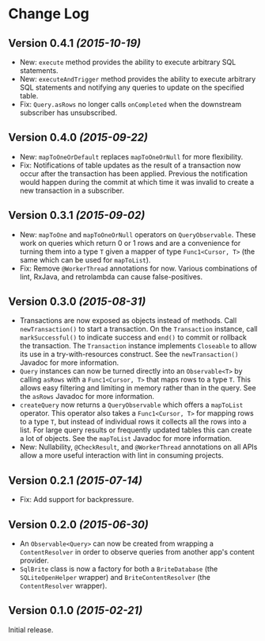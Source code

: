 Change Log
=========

Version 0.4.1 *(2015-10-19)*
----------------------------

 * New: `execute` method provides the ability to execute arbitrary SQL statements.
 * New: `executeAndTrigger` method provides the ability to execute arbitrary SQL statements and
   notifying any queries to update on the specified table.
 * Fix: `Query.asRows` no longer calls `onCompleted` when the downstream subscriber has unsubscribed.


Version 0.4.0 *(2015-09-22)*
----------------------------

 * New: `mapToOneOrDefault` replaces `mapToOneOrNull` for more flexibility.
 * Fix: Notifications of table updates as the result of a transaction now occur after the transaction
   has been applied. Previous the notification would happen during the commit at which time it was
   invalid to create a new transaction in a subscriber.


Version 0.3.1 *(2015-09-02)*
----------------------------

 * New: `mapToOne` and `mapToOneOrNull` operators on `QueryObservable`. These work on queries which
   return 0 or 1 rows and are a convenience for turning them into a type `T` given a mapper of type
   `Func1<Cursor, T>` (the same which can be used for `mapToList`).
 * Fix: Remove `@WorkerThread` annotations for now. Various combinations of lint, RxJava, and
   retrolambda can cause false-positives.


Version 0.3.0 *(2015-08-31)*
----------------------------

 * Transactions are now exposed as objects instead of methods. Call `newTransaction()` to start a
   transaction. On the `Transaction` instance, call `markSuccessful()` to indicate success and
   `end()` to commit or rollback the transaction. The `Transaction` instance implements `Closeable`
   to allow its use in a try-with-resources construct. See the `newTransaction()` Javadoc for more
   information.
 * `Query` instances can now be turned directly into an `Observable<T>` by calling `asRows` with a
   `Func1<Cursor, T>` that maps rows to a type `T`. This allows easy filtering and limiting in
   memory rather than in the query. See the `asRows` Javadoc for more information.
 * `createQuery` now returns a `QueryObservable` which offers a `mapToList` operator. This operator
   also takes a `Func1<Cursor, T>` for mapping rows to a type `T`, but instead of individual rows it
   collects all the rows into a list. For large query results or frequently updated tables this can
   create a lot of objects. See the `mapToList` Javadoc for more information.
 * New: Nullability, `@CheckResult`, and `@WorkerThread` annotations on all APIs allow a more useful
   interaction with lint in consuming projects.


Version 0.2.1 *(2015-07-14)*
----------------------------

 * Fix: Add support for backpressure.


Version 0.2.0 *(2015-06-30)*
----------------------------

 * An `Observable<Query>` can now be created from wrapping a `ContentResolver` in order to observe
   queries from another app's content provider.
 * `SqlBrite` class is now a factory for both a `BriteDatabase` (the `SQLiteOpenHelper` wrapper)
   and `BriteContentResolver` (the `ContentResolver` wrapper).


Version 0.1.0 *(2015-02-21)*
----------------------------

Initial release.
